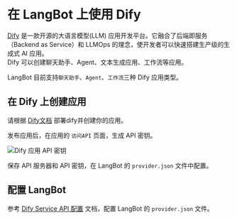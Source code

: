 # 在 LangBot 上使用 Dify

[Dify](https://dify.ai) 是一款开源的大语言模型(LLM) 应用开发平台。它融合了后端即服务（Backend as Service）和 LLMOps 的理念，使开发者可以快速搭建生产级的生成式 AI 应用。  
Dify 可以创建聊天助手、Agent、文本生成应用、工作流等应用。

LangBot 目前支持`聊天助手`、`Agent`、`工作流`三种 Dify 应用类型。

## 在 Dify 上创建应用

请根据 [Dify文档](https://docs.dify.ai) 部署dify并创建你的应用。  

发布应用后，在应用的 `访问API` 页面，生成 API 密钥。

![Dify 应用 API 密钥](/assets/image/dify_sv_api_01.png)

保存 API 服务器和 API 密钥，在 LangBot 的 `provider.json` 文件中配置。

## 配置 LangBot

参考 [Dify Service API 配置](../config/function/provider#dify-service-api-%E9%85%8D%E7%BD%AE-dify-service-api) 文档，配置 LangBot 的 `provider.json` 文件。
